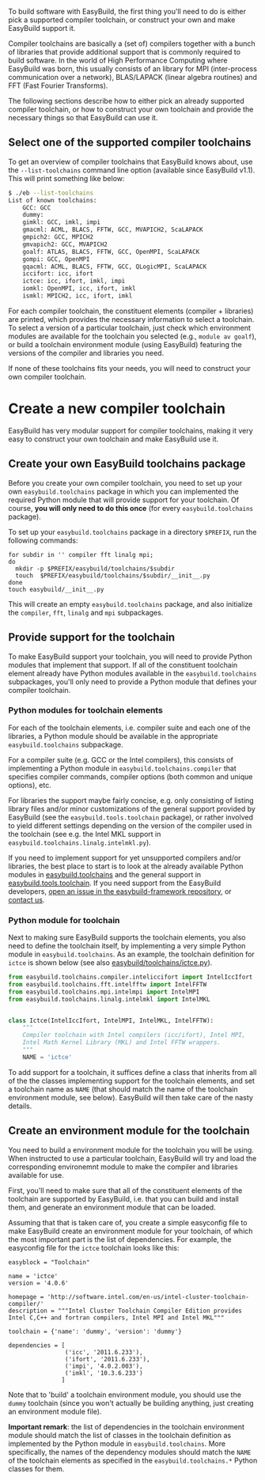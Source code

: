 To build software with EasyBuild, the first thing you'll need to do is either pick a supported compiler toolchain, or construct your own and make EasyBuild support it.

Compiler toolchains are basically a (set of) compilers together with a bunch of libraries that provide additional support that is commonly required to build software.
In the world of High Performance Computing where EasyBuild was born, this usually consists of an library for MPI (inter-process communication over a network), BLAS/LAPACK (linear algebra routines) and FFT (Fast Fourier Transforms).

The following sections describe how to either pick an already supported compiler toolchain, or how to construct your own toolchain and provide the necessary things so that EasyBuild can use it.

## Select one of the supported compiler toolchains

To get an overview of compiler toolchains that EasyBuild knows about, use the `--list-toolchains` command line option (available since EasyBuild v1.1). This will print something like below:

```bash
$ ./eb --list-toolchains
List of known toolchains:
	GCC: GCC
	dummy: 
	gimkl: GCC, imkl, impi
	gmacml: ACML, BLACS, FFTW, GCC, MVAPICH2, ScaLAPACK
	gmpich2: GCC, MPICH2
	gmvapich2: GCC, MVAPICH2
	goalf: ATLAS, BLACS, FFTW, GCC, OpenMPI, ScaLAPACK
	gompi: GCC, OpenMPI
	gqacml: ACML, BLACS, FFTW, GCC, QLogicMPI, ScaLAPACK
	iccifort: icc, ifort
	ictce: icc, ifort, imkl, impi
	iomkl: OpenMPI, icc, ifort, imkl
	ismkl: MPICH2, icc, ifort, imkl
```

For each compiler toolchain, the constituent elements (compiler + libraries) are printed, which provides the necessary information to select a toolchain. To select a version of a particular toolchain, just check which environment modules are available for the toolchain you selected (e.g., `module av goalf`), or build a toolchain environment module (using EasyBuild) featuring the versions of the compiler and libraries you need.

If none of these toolchains fits your needs, you will need to construct your own compiler toolchain.

# Create a new compiler toolchain

EasyBuild has very modular support for compiler toolchains, making it very easy to construct your own toolchain and make EasyBuild use it.

## Create your own EasyBuild toolchains package

Before you create your own compiler toolchain, you need to set up your own `easybuild.toolchains` package in which you can implemented the required Python module that will provide support for your toolchain. Of course, **you will only need to do this once** (for every `easybuild.toolchains` package).

To set up your `easybuild.toolchains` package in a directory `$PREFIX`, run the following commands:

```shell
for subdir in '' compiler fft linalg mpi;
do
  mkdir -p $PREFIX/easybuild/toolchains/$subdir
  touch  $PREFIX/easybuild/toolchains/$subdir/__init__.py
done
touch easybuild/__init__.py
```

This will create an empty `easybuild.toolchains` package, and also initialize the `compiler`, `fft`, `linalg` and `mpi` subpackages. 

## Provide support for the toolchain

To make EasyBuild support your toolchain, you will need to provide Python modules that implement that support. If all of the constituent toolchain element already have Python modules available in the `easybuild.toolchains` subpackages, you'll only need to provide a Python module that defines your compiler toolchain.

### Python modules for toolchain elements

For each of the toolchain elements, i.e. compiler suite and each one of the libraries, a Python module should be available in the appropriate `easybuild.toolchains` subpackage.

For a compiler suite (e.g. GCC or the Intel compilers), this consists of implementing a Python module in `easybuild.toolchains.compiler` that specifies compiler commands, compiler options (both common and unique options), etc. 

For libraries the support maybe fairly concise, e.g. only consisting of listing library files and/or minor customizations of the general support provided by EasyBuild (see the `easybuild.tools.toolchain` package), or rather involved to yield different settings depending on the version of the compiler used in the toolchain (see e.g. the Intel MKL support in `easybuild.toolchains.linalg.intelmkl.py`).

If you need to implement support for yet unsupported compilers and/or libraries, the best place to start is to look at the already available Python modules in [easybuild.toolchains](https://github.com/hpcugent/easybuild-framework/blob/master/easybuild/toolchains) and the general support in [easybuild.tools.toolchain](https://github.com/hpcugent/easybuild-framework/blob/master/easybuild/tools/toolchain). If you need support from the EasyBuild developers, [open an issue in the easybuild-framework repository](https://github.com/hpcugent/easybuild-framework/issues/new), or [contact us](https://github.com/hpcugent/easybuild/wiki/Contact).

### Python module for toolchain

Next to making sure EasyBuild supports the toolchain elements, you also need to define the toolchain itself, by implementing a very simple Python module in `easybuild.toolchains`. As an example, the toolchain definition for `ictce` 
is shown below (see also [easybuild/toolchains/ictce.py](https://github.com/hpcugent/easybuild-framework/blob/master/easybuild/toolchains/ictce.py)).

```python
from easybuild.toolchains.compiler.inteliccifort import IntelIccIfort
from easybuild.toolchains.fft.intelfftw import IntelFFTW
from easybuild.toolchains.mpi.intelmpi import IntelMPI
from easybuild.toolchains.linalg.intelmkl import IntelMKL


class Ictce(IntelIccIfort, IntelMPI, IntelMKL, IntelFFTW):
    """
    Compiler toolchain with Intel compilers (icc/ifort), Intel MPI,
    Intel Math Kernel Library (MKL) and Intel FFTW wrappers.
    """
    NAME = 'ictce'
```

To add support for a toolchain, it suffices define a class that inherits from all of the the classes implementing support for the toolchain elements, and set a toolchain name as `NAME` (that should match the name of the toolchain environment module, see below). EasyBuild will then take care of the nasty details.

## Create an environment module for the toolchain

You need to build a environment module for the toolchain you will be using. When instructed to use a particular toolchain, EasyBuild will try and load the corresponding environemnt module to make the compiler and libraries available for use.

First, you'll need to make sure that all of the constituent elements of the toolchain are supported by EasyBuild, i.e. that you can build and install them, and generate an environment module that can be loaded. 

Assuming that that is taken care of, you create a simple easyconfig file to make EasyBuild create an environment module for your toolchain, of which the most important part is the list of dependencies. For example, the easyconfig file for the `ictce` toolchain looks like this:

```
easyblock = "Toolchain"

name = 'ictce'
version = '4.0.6'

homepage = 'http://software.intel.com/en-us/intel-cluster-toolchain-compiler/'
description = """Intel Cluster Toolchain Compiler Edition provides Intel C,C++ and fortran compilers, Intel MPI and Intel MKL"""

toolchain = {'name': 'dummy', 'version': 'dummy'}

dependencies = [ 
                ('icc', '2011.6.233'),
                ('ifort', '2011.6.233'),
                ('impi', '4.0.2.003'),
                ('imkl', '10.3.6.233')
               ]
```

Note that to 'build' a toolchain environment module, you should use the `dummy` toolchain (since you won't actually be building anything, just creating an environment module file).

**Important remark**: the list of dependencies in the toolchain environment module should match the list of classes in the toolchain definition as implemented by the Python module in `easybuild.toolchains`. More specifically, the names of the dependency modules should match the `NAME` of the toolchain elements as specified in the `easybuild.toolchains.*` Python classes for them.